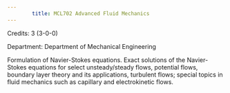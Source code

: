 ```yaml
---
        title: MCL702 Advanced Fluid Mechanics
---
```

Credits: 3 (3-0-0)

Department: Department of Mechanical Engineering

Formulation of Navier-Stokes equations. Exact solutions of the Navier-Stokes equations for select unsteady/steady flows, potential flows, boundary layer theory and its applications, turbulent flows; special topics in fluid mechanics such as capillary and electrokinetic flows.